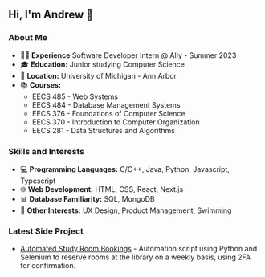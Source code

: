## Hi, I'm Andrew 👋

### About Me

- 👨‍💻 **Experience** Software Developer Intern @ Ally - Summer 2023
- 🎓 **Education:** Junior studying Computer Science
- 📍 **Location:** University of Michigan - Ann Arbor
- 📚 **Courses:**
  - EECS 485 - Web Systems
  - EECS 484 - Database Management Systems
  - EECS 376 - Foundations of Computer Science
  - EECS 370 - Introduction to Computer Organization
  - EECS 281 - Data Structures and Algorithms

### Skills and Interests

- 💻 **Programming Languages:** C/C++, Java, Python, Javascript, Typescript
- 🌐 **Web Development:** HTML, CSS, React, Next.js
- 📊 **Database Familiarity:** SQL, MongoDB
- 🚀 **Other Interests:** UX Design, Product Management, Swimming

### Latest Side Project

- [Automated Study Room Bookings](https://github.com/ayoung5555/Study-Room-Getter) - Automation script using Python and Selenium to reserve rooms at the library on a weekly basis, using 2FA for confirmation.
